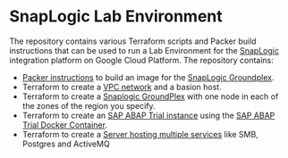 # SnapLogic Lab Environment
The repository contains various Terraform scripts and Packer build instructions that can be used to run a Lab Environment for the [SnapLogic](https://www.snaplogic.com/) integration platform on Google Cloud Platform. The repository contains:

- [Packer instructions](gcp-images/gcp-groundplex-ubuntu/) to build an image for the [SnapLogic Groundplex](https://docs-snaplogic.atlassian.net/wiki/spaces/SD/pages/1438278/Deploying+a+Groundplex+Self-managed+Snaplex).
- Terraform to create a [VPC network](gcp-network/) and a basion host. 
- Terraform to create a [Snaplogic GroundPlex](https://docs-snaplogic.atlassian.net/wiki/spaces/SD/pages/1438278/Deploying+a+Groundplex+Self-managed+Snaplex) with one node in each of the zones of the region you specify.
- Terraform to create an [SAP ABAP Trial instance](gcp-s4hana-dev/) using the [SAP ABAP Trial Docker Container](https://hub.docker.com/r/sapse/abap-platform-trial).
- Terraform to create a [Server hosting multiple services](gcp-misc_dev/) like SMB, Postgres and ActiveMQ

